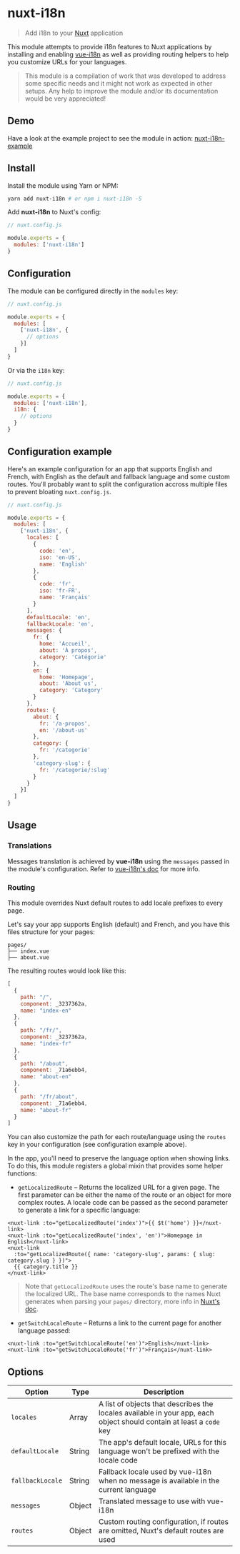 # nuxt-i18n

> Add i18n to your [Nuxt](https://github.com/nuxt/nuxt.js) application

This module attempts to provide i18n features to Nuxt applications by installing and enabling [vue-i18n](https://github.com/kazupon/vue-i18n) as well as providing routing helpers to help you customize URLs for your languages.

> This module is a compilation of work that was developed to address some specific needs and it might not work as expected in other setups.
> Any help to improve the module and/or its documentation would be very appreciated! 

## Demo

Have a look at the example project to see the module in action: [nuxt-i18n-example](https://github.com/paulgv/nuxt-i18n-example)

## Install

Install the module using Yarn or NPM:

```sh
yarn add nuxt-i18n # or npm i nuxt-i18n -S
```

Add **nuxt-i18n** to Nuxt's config:

```js
// nuxt.config.js

module.exports = {
  modules: ['nuxt-i18n']
}
```

## Configuration

The module can be configured directly in the `modules` key:

```js
// nuxt.config.js

module.exports = {
  modules: [
    ['nuxt-i18n', {
      // options
    }]
  ]
}
```

Or via the `i18n` key:

```js
// nuxt.config.js

module.exports = {
  modules: ['nuxt-i18n'],
  i18n: {
    // options
  }
}
```

## Configuration example

Here's an example configuration for an app that supports English and French, with English as the default and fallback language and some custom routes. You'll probably want to split the configuration accross multiple files to prevent bloating `nuxt.config.js`.

```js
// nuxt.config.js

module.exports = {
  modules: [
    ['nuxt-i18n', {
      locales: [
        {
          code: 'en',
          iso: 'en-US',
          name: 'English'
        },
        {
          code: 'fr',
          iso: 'fr-FR',
          name: 'Français'
        }
      ],
      defaultLocale: 'en',
      fallbackLocale: 'en',
      messages: {
        fr: {
          home: 'Accueil',
          about: 'À propos',
          category: 'Catégorie'
        },
        en: {
          home: 'Homepage',
          about: 'About us',
          category: 'Category'
        }
      },
      routes: {
        about: {
          fr: '/a-propos',
          en: '/about-us'
        },
        category: {
          fr: '/categorie'
        },
        'category-slug': {
          fr: '/categorie/:slug'
        }
      }
    }]
  ]
}
```

## Usage

### Translations

Messages translation is achieved by **vue-i18n** using the `messages` passed in the module's configuration. Refer to [vue-i18n's doc](https://kazupon.github.io/vue-i18n/en/) for more info.

### Routing

This module overrides Nuxt default routes to add locale prefixes to every page.

Let's say your app supports English (default) and French, and you have this files structure for your pages:

```
pages/
├── index.vue
├── about.vue
```

The resulting routes would look like this:

```js
[
  {
    path: "/",
    component: _3237362a,
    name: "index-en"
  },
  {
    path: "/fr/",
    component: _3237362a,
    name: "index-fr"
  },
  {
    path: "/about",
    component: _71a6ebb4,
    name: "about-en"
  },
  {
    path: "/fr/about",
    component: _71a6ebb4,
    name: "about-fr"
  }
]
```

You can also customize the path for each route/language using the `routes` key in your configuration (see configuration example above).

In the app, you'll need to preserve the language option when showing links. To do this, this module registers a global mixin that provides some helper functions:

- `getLocalizedRoute` – Returns the localized URL for a given page. The first parameter can be either the name of the route or an object for more complex routes. A locale code can be passed as the second parameter to generate a link for a specific language:

```vue
<nuxt-link :to="getLocalizedRoute('index')">{{ $t('home') }}</nuxt-link>
<nuxt-link :to="getLocalizedRoute('index', 'en')">Homepage in English</nuxt-link>
<nuxt-link
  :to="getLocalizedRoute({ name: 'category-slug', params: { slug: category.slug } })">
  {{ category.title }}
</nuxt-link>
```

> Note that `getLocalizedRoute` uses the route's base name to generate the localized URL. The base name corresponds to the names Nuxt generates when parsing your `pages/` directory, more info in [Nuxt's doc](https://nuxtjs.org/guide/routing).


- `getSwitchLocaleRoute` – Returns a link to the current page for another language passed:

```vue
<nuxt-link :to="getSwitchLocaleRoute('en')">English</nuxt-link>
<nuxt-link :to="getSwitchLocaleRoute('fr')">Français</nuxt-link>
```


## Options

| Option           | Type   | Description                                                                                                          |
|------------------|--------|----------------------------------------------------------------------------------------------------------------------|
| `locales`        | Array  | A list of objects that describes the locales available in your app, each object should contain at least a `code` key |
| `defaultLocale`  | String | The app's default locale, URLs for this language won't be prefixed with the locale code                              |
| `fallbackLocale` | String | Fallback locale used by vue-i18n when no message is available in the current language                                |
| `messages`       | Object | Translated message to use with vue-i18n                                                                              |
| `routes`         | Object | Custom routing configuration, if routes are omitted, Nuxt's default routes are used                                  |

